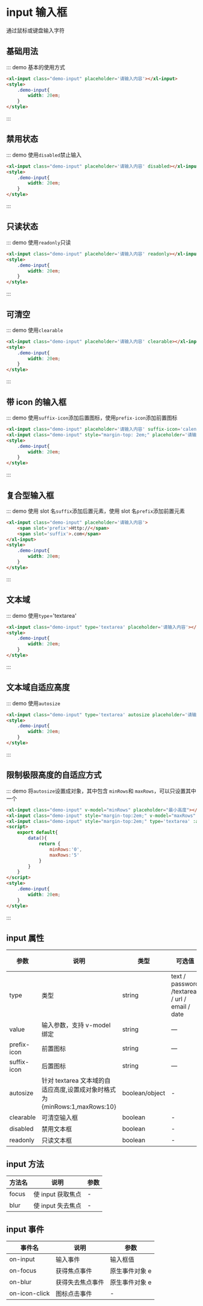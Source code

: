 <style>
    .demo-input{
        width: 20em;
    }
</style>
<script>
    export default{
        data(){
            return {
                minRows:'0',
                maxRows:'5'
            }
        }
    }
</script>
# input 输入框

通过鼠标或键盘输入字符

## 基础用法

::: demo 基本的使用方式

```html
<xl-input class="demo-input" placeholder='请输入内容'></xl-input>
<style>
    .demo-input{
        width: 20em;
    }
</style>
```

:::

## 禁用状态

::: demo 使用`disabled`禁止输入

```html
<xl-input class="demo-input" placeholder='请输入内容' disabled></xl-input>
<style>
    .demo-input{
        width: 20em;
    }
</style>
```

:::

## 只读状态

::: demo 使用`readonly`只读

```html
<xl-input class="demo-input" placeholder='请输入内容' readonly></xl-input>
<style>
    .demo-input{
        width: 20em;
    }
</style>
```

:::

## 可清空

::: demo 使用`clearable`

```html
<xl-input class="demo-input" placeholder='请输入内容' clearable></xl-input>
<style>
    .demo-input{
        width: 20em;
    }
</style>
```

:::

## 带 icon 的输入框

::: demo 使用`suffix-icon`添加后置图标，使用`prefix-icon`添加前置图标

```html
<xl-input class="demo-input" placeholder='请输入内容' suffix-icon='calendar'></xl-input>
<xl-input class="demo-input" style="margin-top: 2em;" placeholder='请输入内容' prefix-icon='search'></xl-input>
<style>
    .demo-input{
        width: 20em;
    }
</style>
```

:::

## 复合型输入框

::: demo 使用 slot 名`suffix`添加后置元素，使用 slot 名`prefix`添加前置元素

```html
<xl-input class="demo-input" placeholder='请输入内容'>
    <span slot='prefix'>Http://</span>
    <span slot='suffix'>.com</span>
</xl-input>
<style>
    .demo-input{
        width: 20em;
    }
</style>
```

:::

## 文本域

::: demo 使用`type`='textarea'

```html
<xl-input class="demo-input" type='textarea' placeholder='请输入内容'></xl-input>
<style>
    .demo-input{
        width: 20em;
    }
</style>
```

:::

## 文本域自适应高度

::: demo 使用`autosize`

```html
<xl-input class="demo-input" type='textarea' autosize placeholder='请输入内容'></xl-input>
<style>
    .demo-input{
        width: 20em;
    }
</style>
```

:::

## 限制极限高度的自适应方式

::: demo 将`autosize`设置成对象，其中包含 `minRows`和 `maxRows`，可以只设置其中一个

```html
<xl-input class="demo-input" v-model="minRows" placeholder="最小高度"></xl-input>
<xl-input class="demo-input" style="margin-top:2em;" v-model="maxRows" placeholder="最大高度"></xl-input>
<xl-input class="demo-input" style="margin-top:2em;" type='textarea' :autosize="{minRows:Number(minRows),maxRows:Number(maxRows)}" placeholder='请输入内容'></xl-input>
<script>
    export default{
        data(){
            return {
                minRows:'0',
                maxRows:'5'
            }
        }
    }
</script>
<style>
    .demo-input{
        width: 20em;
    }
</style>
```
:::

## input 属性

| 参数        | 说明                                                                      | 类型           | 可选值                                         | 默认值 |
| ----------- | ------------------------------------------------------------------------- | -------------- | ---------------------------------------------- | ------ |
| type        | 类型                                                                      | string         | text / password /textarea / url / email / date | text   |
| value       | 输入参数，支持 v-model 绑定                                               | string         | —                                              | -      |
| prefix-icon | 前置图标                                                                  | string         | —                                              | -      |
| suffix-icon | 后置图标                                                                  | string         | —                                              | -      |
| autosize    | 针对 textarea 文本域的自适应高度,设置成对象时格式为{minRows:1,maxRows:10} | boolean/object | -                                              | false  |
| clearable   | 可清空输入框                                                              | boolean        | -                                              | false  |
| disabled    | 禁用文本框                                                                | boolean        | -                                              | false  |
| readonly    | 只读文本框                                                                | boolean        | -                                              | false  |

## input 方法

| 方法名 | 说明              | 参数 |
| ------ | ----------------- | ---- |
| focus  | 使 input 获取焦点 | -    |
| blur   | 使 input 失去焦点 | -    |

## input 事件

| 事件名        | 说明             | 参数           |
| ------------- | ---------------- | -------------- |
| on-input      | 输入事件         | 输入框值       |
| on-focus      | 获得焦点事件     | 原生事件对象 e |
| on-blur       | 获得失去焦点事件 | 原生事件对象 e |
| on-icon-click | 图标点击事件     | -              |
